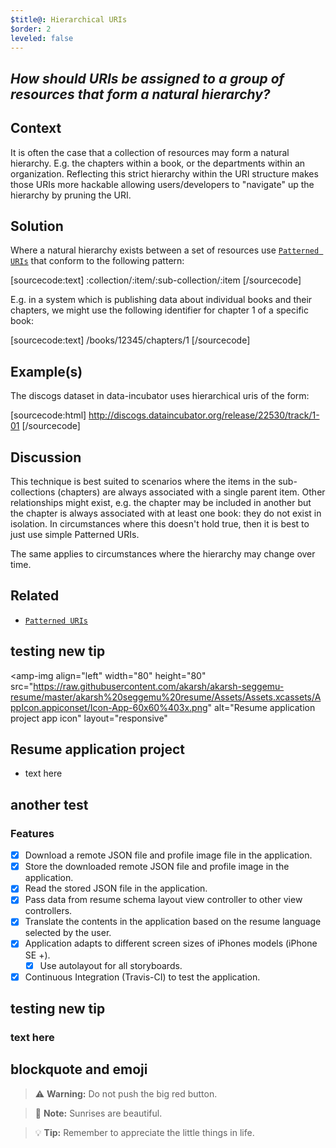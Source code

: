 ```yaml
---
$title@: Hierarchical URIs
$order: 2
leveled: false
---
```


## *How should URIs be assigned to a group of resources that form a natural hierarchy?*

## Context

It is often the case that a collection of resources may form a natural hierarchy. E.g. the chapters within a book, or the departments within an organization. Reflecting this strict hierarchy within the URI structure makes those URIs more hackable allowing users/developers to "navigate" up the hierarchy by pruning the URI.

## Solution

Where a natural hierarchy exists between a set of resources use [`Patterned URIs`](../chapter-2/patterned-uris) that conform to the following pattern:

[sourcecode:text]
:collection/:item/:sub-collection/:item
[/sourcecode]

E.g. in a system which is publishing data about individual books and their chapters, we might use the following identifier for chapter 1 of a specific book:

[sourcecode:text]
/books/12345/chapters/1
[/sourcecode]

## Example(s)

The discogs dataset in data-incubator uses hierarchical uris of the form:

[sourcecode:html]
http://discogs.dataincubator.org/release/22530/track/1-01
[/sourcecode]

## Discussion

This technique is best suited to scenarios where the items in the sub-collections (chapters) are always associated with a single parent item. Other relationships might exist, e.g. the chapter may be included in another but the chapter is always associated with at least one book: they do not exist in isolation. In circumstances where this doesn't hold true, then it is best to just use simple Patterned URIs.

The same applies to circumstances where the hierarchy may change over time.

## Related

- [`Patterned URIs`](../chapter-2/patterned-uris)


## testing new tip

<amp-img
  align="left"
  width="80"
  height="80" src="https://raw.githubusercontent.com/akarsh/akarsh-seggemu-resume/master/akarsh%20seggemu%20resume/Assets/Assets.xcassets/AppIcon.appiconset/Icon-App-60x60%403x.png"
  alt="Resume application project app icon"
  layout="responsive"
></amp-img>

## Resume application project
  - text here


## another test

### Features

- [x] Download a remote JSON file and profile image file in the application.
- [x] Store the downloaded remote JSON file and profile image in the application.
- [x] Read the stored JSON file in the application.
- [x] Pass data from resume schema layout view controller to other view controllers.
- [x] Translate the contents in the application based on the resume language selected by the user.
- [x] Application adapts to different screen sizes of iPhones models (iPhone SE +).
    - [x] Use autolayout for all storyboards.
- [x] Continuous Integration (Travis-CI) to test the application.

## testing new tip

<h3>
<amp-img
  align="center"
  width="30"
  height="30"
  src="https://user-images.githubusercontent.com/84743905/174507937-c8637dd7-5a10-4c12-bf23-945c7872ace2.png"
  layout="responsive"
/> text here</h3>


## blockquote and emoji

> :warning: **Warning:** Do not push the big red button.

> :memo: **Note:** Sunrises are beautiful.

> :bulb: **Tip:** Remember to appreciate the little things in life.

